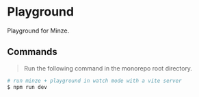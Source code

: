 # Playground

Playground for Minze.

## Commands

> Run the following command in the monorepo root directory.

```bash
# run minze + playground in watch mode with a vite server
$ npm run dev
```
